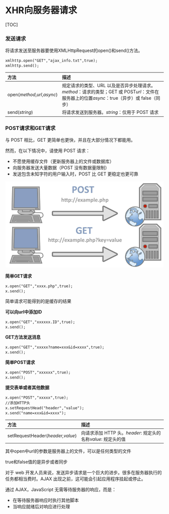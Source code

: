 # XHR向服务器请求



[TOC]

### 发送请求

将请求发送至服务器要使用XMLHttpRequest的open()和send()方法。

```
xmlhttp.open("GET","ajax_info.txt",true);
xmlhttp.send();
```

| 方法                         | 描述                                                         |
| :--------------------------- | :----------------------------------------------------------- |
| open(*method*,*url*,*async*) | 规定请求的类型、URL 以及是否异步处理请求。*method*：请求的类型；GET 或 POST*url*：文件在服务器上的位置*async*：true（异步）或 false（同步） |
| send(*string*)               | 将请求发送到服务器。*string*：仅用于 POST 请求               |

### POST请求和GET请求

与 POST 相比，GET 更简单也更快，并且在大部分情况下都能用。

然而，在以下情况中，请使用 POST 请求：

- 不愿使用缓存文件（更新服务器上的文件或数据库）
- 向服务器发送大量数据（POST 没有数据量限制）
- 发送包含未知字符的用户输入时，POST 比 GET 更稳定也更可靠

![](./src/post和get请求.png)

**简单GET请求**

```
x.open("GET","xxxx.php",true);
x.send();
```

简单请求可能得到的是缓存的结果

**可以向url中添加ID**

```
x.open("GET","xxxxxx.ID",true);
x.send();
```

**GET方法发送消息**

```
x.open("GET","xxxxx?name=xxx&id=xxxx",true);
x.send();
```

**简单POST请求**

```
x.open("POST","xxxxxx",true);
x.send();
```

**提交表单或者其他数据**

```
x.open("POST","xxxxx",true);
//添加HTTP头
x.setRequestHead("header","value");
x.send("name=xxx&id=xxxx");
```

| 方法                             | 描述                                                         |
| :------------------------------- | :----------------------------------------------------------- |
| setRequestHeader(*header,value*) | 向请求添加 HTTP 头。*header*: 规定头的名称*value*: 规定头的值 |

其中open中url的参数是服务器上的文件，可以是任何类型的文件

true和false值的是异步或者同步

对于 web 开发人员来说，发送异步请求是一个巨大的进步。很多在服务器执行的任务都相当费时。AJAX 出现之前，这可能会引起应用程序挂起或停止。

通过 AJAX，JavaScript 无需等待服务器的响应，而是：

- 在等待服务器响应时执行其他脚本
- 当响应就绪后对响应进行处理